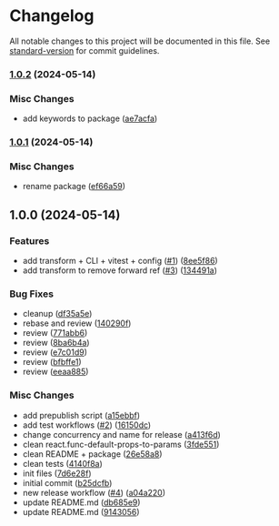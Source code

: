 # Changelog

All notable changes to this project will be documented in this file. See [standard-version](https://github.com/conventional-changelog/standard-version) for commit guidelines.

### [1.0.2](https://github.com/jowapp/codemod/compare/v1.0.1...v1.0.2) (2024-05-14)

### Misc Changes

- add keywords to package ([ae7acfa](https://github.com/jowapp/codemod/commit/ae7acfa9b63ecf51967502ad01aa43b5f022616a))

### [1.0.1](https://github.com/jowapp/codemod/compare/v1.0.0...v1.0.1) (2024-05-14)

### Misc Changes

- rename package ([ef66a59](https://github.com/jowapp/codemod/commit/ef66a59500156245a0b6ae928d455a0ae03892c4))

## 1.0.0 (2024-05-14)

### Features

- add transform + CLI + vitest + config ([#1](https://github.com/jowapp/codemod/issues/1)) ([8ee5f86](https://github.com/jowapp/codemod/commit/8ee5f8674e26cacb203112c8396359ed1fa2eedf))
- add transform to remove forward ref ([#3](https://github.com/jowapp/codemod/issues/3)) ([134491a](https://github.com/jowapp/codemod/commit/134491a9b6f0da05110731f00042219e9f3f5336))

### Bug Fixes

- cleanup ([df35a5e](https://github.com/jowapp/codemod/commit/df35a5e3990919ed725b2b383c42c5831f076361))
- rebase and review ([140290f](https://github.com/jowapp/codemod/commit/140290f17f6c8cce941153c257433876c3bc5898))
- review ([771abb6](https://github.com/jowapp/codemod/commit/771abb6d292cc92f6880a7f79abb96fa05917617))
- review ([8ba6b4a](https://github.com/jowapp/codemod/commit/8ba6b4a5bf7759c04fb7fa390ee3852445a8dea8))
- review ([e7c01d9](https://github.com/jowapp/codemod/commit/e7c01d988a5e9ae75eea880ba73a811a87676f2d))
- review ([bfbffe1](https://github.com/jowapp/codemod/commit/bfbffe1a1fc81757a9ed3c890cf608c22c3231c7))
- review ([eeaa885](https://github.com/jowapp/codemod/commit/eeaa88593c0f7837bfd1a806680a22044eb4bb59))

### Misc Changes

- add prepublish script ([a15ebbf](https://github.com/jowapp/codemod/commit/a15ebbf1511aa0a4d8071c833058ad3a37b8eeed))
- add test workflows ([#2](https://github.com/jowapp/codemod/issues/2)) ([16150dc](https://github.com/jowapp/codemod/commit/16150dc424efd88ee44bf151c59cee419bf37197))
- change concurrency and name for release ([a413f6d](https://github.com/jowapp/codemod/commit/a413f6d01d750be60d3800f45a5c5179ea8c4c92))
- clean react.func-default-props-to-params ([3fde551](https://github.com/jowapp/codemod/commit/3fde551ca155c66b5b91598d52de686c7b1cff2b))
- clean README + package ([26e58a8](https://github.com/jowapp/codemod/commit/26e58a8bcc354dc3944c52546c7a48d5784dccfa))
- clean tests ([4140f8a](https://github.com/jowapp/codemod/commit/4140f8a514c696b9a3c5c3f0d26e49f9523c885d))
- init files ([7d6e28f](https://github.com/jowapp/codemod/commit/7d6e28f096faa41d676279ed4f2d86ebe1216b68))
- initial commit ([b25dcfb](https://github.com/jowapp/codemod/commit/b25dcfb7e455e0095bf1457c9a098294709af65c))
- new release workflow ([#4](https://github.com/jowapp/codemod/issues/4)) ([a04a220](https://github.com/jowapp/codemod/commit/a04a220747f2da3384609ac3e216bf3b6a8c60ee))
- update README.md ([db685e9](https://github.com/jowapp/codemod/commit/db685e904e77044fbe2366831d21158add224d51))
- update README.md ([9143056](https://github.com/jowapp/codemod/commit/914305611b6c871cfaf8235395d9dae70dc26931))
